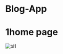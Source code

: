 # Blog-App


# 1home page
![bl1](https://user-images.githubusercontent.com/73046889/227756584-8a9da904-565a-4621-85ca-e554501a37a4.png)
